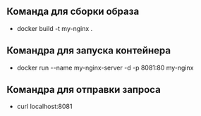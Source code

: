 ## Команда для сборки образа
* docker build -t my-nginx .

## Командра для запуска контейнера
* docker run --name my-nginx-server -d -p 8081:80 my-nginx

## Командра для отправки запроса
* curl localhost:8081
